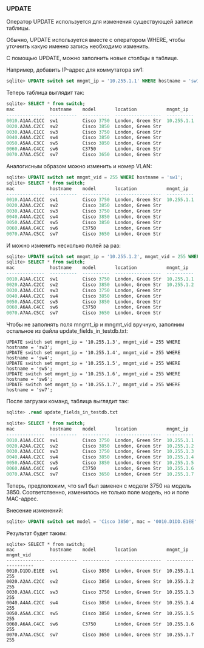 ### UPDATE

Оператор UPDATE используется для изменения существующей записи таблицы.

Обычно, UPDATE используется вместе с оператором WHERE, чтобы уточнить какую именно запись необходимо изменить.

С помощью UPDATE, можно заполнить новые столбцы в таблице.

Например, добавить IP-адрес для коммутатора sw1:
```sql
sqlite> UPDATE switch set mngmt_ip = '10.255.1.1' WHERE hostname = 'sw1';
```

Теперь таблица выглядит так:
```sql
sqlite> SELECT * from switch;
mac             hostname    model       location           mngmt_ip    mngmt_vid
--------------  ----------  ----------  -----------------  ----------  ----------
0010.A1AA.C1CC  sw1         Cisco 3750  London, Green Str  10.255.1.1
0020.A2AA.C2CC  sw2         Cisco 3850  London, Green Str
0030.A3AA.C1CC  sw3         Cisco 3750  London, Green Str
0040.A4AA.C2CC  sw4         Cisco 3850  London, Green Str
0050.A5AA.C3CC  sw5         Cisco 3850  London, Green Str
0060.A6AA.C4CC  sw6         C3750       London, Green Str
0070.A7AA.C5CC  sw7         Cisco 3650  London, Green Str
```

Аналогисным образом можно изменить и номер VLAN:
```sql
sqlite> UPDATE switch set mngmt_vid = 255 WHERE hostname = 'sw1';
sqlite> SELECT * from switch;
mac             hostname    model       location           mngmt_ip    mngmt_vid
--------------  ----------  ----------  -----------------  ----------  ----------
0010.A1AA.C1CC  sw1         Cisco 3750  London, Green Str  10.255.1.1  255
0020.A2AA.C2CC  sw2         Cisco 3850  London, Green Str
0030.A3AA.C1CC  sw3         Cisco 3750  London, Green Str
0040.A4AA.C2CC  sw4         Cisco 3850  London, Green Str
0050.A5AA.C3CC  sw5         Cisco 3850  London, Green Str
0060.A6AA.C4CC  sw6         C3750       London, Green Str
0070.A7AA.C5CC  sw7         Cisco 3650  London, Green Str

```

И можно изменить несколько полей за раз:
```sql
sqlite> UPDATE switch set mngmt_ip = '10.255.1.2', mngmt_vid = 255 WHERE hostname = 'sw2';
sqlite> SELECT * from switch;
mac             hostname    model       location           mngmt_ip    mngmt_vid
--------------  ----------  ----------  -----------------  ----------  ----------
0010.A1AA.C1CC  sw1         Cisco 3750  London, Green Str  10.255.1.1  255
0020.A2AA.C2CC  sw2         Cisco 3850  London, Green Str  10.255.1.2  255
0030.A3AA.C1CC  sw3         Cisco 3750  London, Green Str
0040.A4AA.C2CC  sw4         Cisco 3850  London, Green Str
0050.A5AA.C3CC  sw5         Cisco 3850  London, Green Str
0060.A6AA.C4CC  sw6         C3750       London, Green Str
0070.A7AA.C5CC  sw7         Cisco 3650  London, Green Str

```

Чтобы не заполнять поля mngmt_ip и mngmt_vid вручную, заполним остальное из файла update_fields_in_testdb.txt:
```
UPDATE switch set mngmt_ip = '10.255.1.3', mngmt_vid = 255 WHERE hostname = 'sw3';
UPDATE switch set mngmt_ip = '10.255.1.4', mngmt_vid = 255 WHERE hostname = 'sw4';
UPDATE switch set mngmt_ip = '10.255.1.5', mngmt_vid = 255 WHERE hostname = 'sw5';
UPDATE switch set mngmt_ip = '10.255.1.6', mngmt_vid = 255 WHERE hostname = 'sw6';
UPDATE switch set mngmt_ip = '10.255.1.7', mngmt_vid = 255 WHERE hostname = 'sw7';

```

После загрузки команд, таблица выглядит так:
```sql
sqlite> .read update_fields_in_testdb.txt

sqlite> SELECT * from switch;
mac             hostname    model       location           mngmt_ip    mngmt_vid
--------------  ----------  ----------  -----------------  ----------  ----------
0010.A1AA.C1CC  sw1         Cisco 3750  London, Green Str  10.255.1.1  255
0020.A2AA.C2CC  sw2         Cisco 3850  London, Green Str  10.255.1.2  255
0030.A3AA.C1CC  sw3         Cisco 3750  London, Green Str  10.255.1.3  255
0040.A4AA.C2CC  sw4         Cisco 3850  London, Green Str  10.255.1.4  255
0050.A5AA.C3CC  sw5         Cisco 3850  London, Green Str  10.255.1.5  255
0060.A6AA.C4CC  sw6         C3750       London, Green Str  10.255.1.6  255
0070.A7AA.C5CC  sw7         Cisco 3650  London, Green Str  10.255.1.7  255

```

Теперь, предположим, что sw1 был заменен с модели 3750 на модель 3850.
Соответственно, изменилось не только поле модель, но и поле MAC-адрес.

Внесение изменений:
```sql
sqlite> UPDATE switch set model = 'Cisco 3850', mac = '0010.D1DD.E1EE' WHERE hostname = 'sw1';
```

Результат будет таким:
```
sqlite> SELECT * from switch;
mac             hostname    model       location           mngmt_ip    mngmt_vid
--------------  ----------  ----------  -----------------  ----------  ----------
0010.D1DD.E1EE  sw1         Cisco 3850  London, Green Str  10.255.1.1  255
0020.A2AA.C2CC  sw2         Cisco 3850  London, Green Str  10.255.1.2  255
0030.A3AA.C1CC  sw3         Cisco 3750  London, Green Str  10.255.1.3  255
0040.A4AA.C2CC  sw4         Cisco 3850  London, Green Str  10.255.1.4  255
0050.A5AA.C3CC  sw5         Cisco 3850  London, Green Str  10.255.1.5  255
0060.A6AA.C4CC  sw6         C3750       London, Green Str  10.255.1.6  255
0070.A7AA.C5CC  sw7         Cisco 3650  London, Green Str  10.255.1.7  255

```

